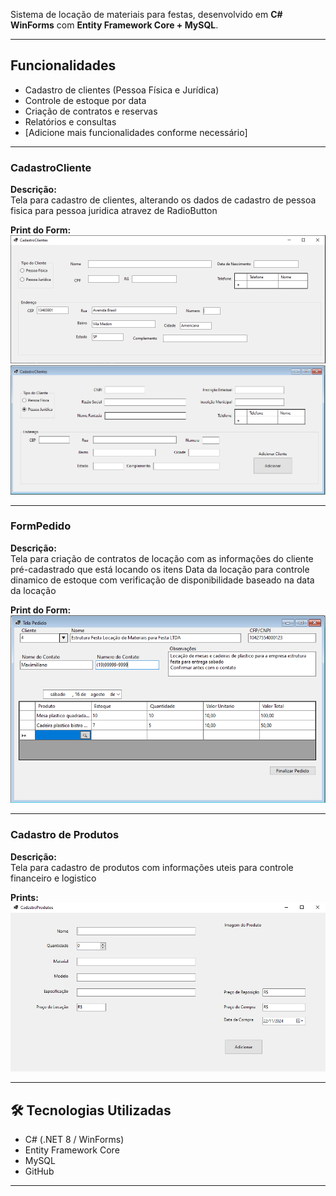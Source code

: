 ﻿
Sistema de locação de materiais para festas, desenvolvido em **C# WinForms** com **Entity Framework Core + MySQL**.

---

## Funcionalidades

- Cadastro de clientes (Pessoa Física e Jurídica)
- Controle de estoque por data
- Criação de contratos e reservas
- Relatórios e consultas
- [Adicione mais funcionalidades conforme necessário]

---

### CadastroCliente
**Descrição:**  
Tela para cadastro de clientes, alterando os dados de cadastro de pessoa fisica para pessoa juridica atravez de RadioButton

**Print do Form:**  
![Cadastro de Clientes](EstruturaFesta/Images/TelaClientesPF.PNG)
![Cadastro de Clientes](EstruturaFesta/Images/TelaClientesPJ.png)

---

### FormPedido
**Descrição:**  
Tela para criação de contratos de locação com as informações do cliente pré-cadastrado que está locando os itens
Data da locação para controle dinamico de estoque com verificação de disponibilidade baseado na data da locação


**Print do Form:**  
![Tela de Criação de Contratos](EstruturaFesta/Images/TelaPedidoPreenchida.png)

---

### Cadastro de Produtos
**Descrição:**  
Tela para cadastro de produtos com informações uteis para controle financeiro e logistico


**Prints:**  
![Tela de Cadastro de Produtos](EstruturaFesta/Images/TelaCadastroProdutos.png)

---

## 🛠️ Tecnologias Utilizadas
- C# (.NET 8 / WinForms)
- Entity Framework Core
- MySQL
- GitHub

---


